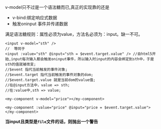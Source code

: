 v-model只不过是一个语法糖而已,真正的实现靠的还是
 - v-bind:绑定响应式数据
 - 触发oninput 事件并传递数据

 满足语法糖规则：属性必须为value，方法名必须为：input。缺一不可。
 ```
 <input v-model="sth" />
//  等同于
<input :value="sth" @input="sth = $event.target.value" /> //自html5开始,input每次输入都会触发oninput事件，所以输入时input的内容会绑定到sth中，于是sth的值就被改变;
//$event 指代当前触发的事件对象;
//$event.target 指代当前触发的事件对象的dom;
//$event.target.value 就是当前dom的value值;
//在@input方法中，value => sth;
//在:value中,sth => value;
 ```
```
<my-component v-model="price"></my-component>

<my-component :value="price" @input="price = $event.target.value"></my-component>
```



**当input且类型是`file`文件的话，则抛出一个警告**



